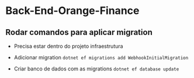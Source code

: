 # Back-End-Orange-Finance


## Rodar comandos para aplicar migration

- Precisa estar dentro do projeto infraestrutura
 
- Adicionar migration
 `dotnet ef migrations add WebhookInitialMigration`
- Criar banco de dados com as migrations
 `dotnet ef database update`